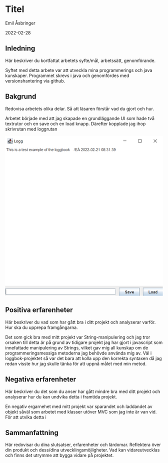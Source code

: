 # Titel

Emil Åsbringer 

2022-02-28

## Inledning

Här beskriver du kortfattat arbetets syfte/mål, arbetssätt, genomförande.

Syftet med detta arbete var att utveckla mina programmerings och java kunskaper. Programmet skrevs i java och genomfördes med versionshantering via github.

## Bakgrund

Redovisa arbetets olika delar. Så att läsaren förstår vad du gjort och hur.

Arbetet började med att jag skapade en grundläggande UI som hade två textrutor och en save och en load knapp. Därefter kopplade jag ihop skrivrutan med loggrutan

![Example](/example.png)


## Positiva erfarenheter

Här beskriver du vad som har gått bra i ditt projekt och analyserar varför. Hur ska du upprepa framgångarna.

Det som gick bra med mitt projekt var String-manipulering och jag tror orsaken till detta är på grund av tidigare projekt jag har gjort i javascript som innefattade manipulering av Strings, vilket gav mig all kunskap om de programmeringsmessiga metoderna jag behövde använda mig av. Väl i loggbok-projektet så var det bara att kolla upp den korrekta syntaxen då jag redan visste hur jag skulle tänka för att uppnå målet med min metod. 

## Negativa erfarenheter

Här beskriver du det som du anser har gått mindre bra med ditt projekt och analyserar hur du kan undvika detta i framtida projekt.

En negativ ergarnehet med mitt projekt var sparandet och laddandet av objekt såväl som arbetet med klasser utöver MVC som jag inte är van vid. För att utvika detta i 

## Sammanfattning

Här redovisar du dina slutsatser, erfarenheter och lärdomar. Reflektera över din produkt och dess/dina utvecklingsmöjligheter.
Vad kan vidareutvecklas och finns det utrymme att bygga vidare på projektet.


